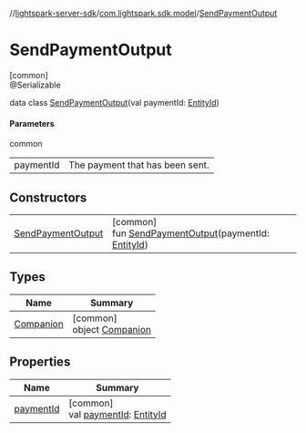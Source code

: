 //[lightspark-server-sdk](../../../index.md)/[com.lightspark.sdk.model](../index.md)/[SendPaymentOutput](index.md)

# SendPaymentOutput

[common]\
@Serializable

data class [SendPaymentOutput](index.md)(val paymentId: [EntityId](../-entity-id/index.md))

#### Parameters

common

| | |
|---|---|
| paymentId | The payment that has been sent. |

## Constructors

| | |
|---|---|
| [SendPaymentOutput](-send-payment-output.md) | [common]<br>fun [SendPaymentOutput](-send-payment-output.md)(paymentId: [EntityId](../-entity-id/index.md)) |

## Types

| Name | Summary |
|---|---|
| [Companion](-companion/index.md) | [common]<br>object [Companion](-companion/index.md) |

## Properties

| Name | Summary |
|---|---|
| [paymentId](payment-id.md) | [common]<br>val [paymentId](payment-id.md): [EntityId](../-entity-id/index.md) |
